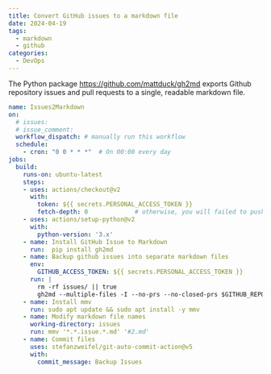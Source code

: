 ```yaml
---
title: Convert GitHub issues to a markdown file
date: 2024-04-19
tags:
  - markdown
  - github
categories:
  - DevOps
---
```


The Python package https://github.com/mattduck/gh2md exports Github repository issues and pull requests to a single, readable markdown file.

<!-- more -->

```yaml title=".github/workflows/issues2md.yml"
name: Issues2Markdown
on:
  # issues:
  # issue_comment:
  workflow_dispatch: # manually run this workflow
  schedule:
    - cron: "0 0 * * *"  # On 00:00 every day
jobs:
  build:
    runs-on: ubuntu-latest
    steps:
    - uses: actions/checkout@v2
      with:
        token: ${{ secrets.PERSONAL_ACCESS_TOKEN }}
        fetch-depth: 0             # otherwise, you will failed to push refs to dest repo.
    - uses: actions/setup-python@v2
      with:
        python-version: '3.x'
    - name: Install GitHub Issue to Markdown
      run:  pip install gh2md
    - name: Backup github issues into separate markdown files
      env:
        GITHUB_ACCESS_TOKEN: ${{ secrets.PERSONAL_ACCESS_TOKEN }}
      run: |
        rm -rf issues/ || true
        gh2md --multiple-files -I --no-prs --no-closed-prs $GITHUB_REPOSITORY issues/
    - name: Install mmv
      run: sudo apt update && sudo apt install -y mmv
    - name: Modify markdown file names
      working-directory: issues
      run: mmv '*.*.issue.*.md' '#2.md'
    - name: Commit files
      uses: stefanzweifel/git-auto-commit-action@v5
      with:
        commit_message: Backup Issues
```
